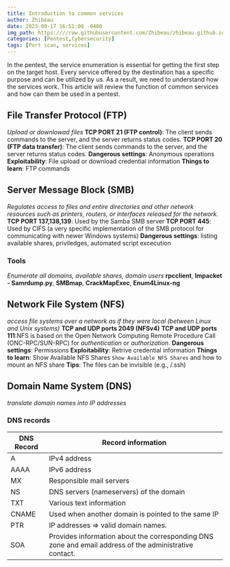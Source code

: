 ```yaml
---
title: Introduction to common services
author: Zhibeau
date: 2023-09-17 16:51:00 -0400
img_path: https:////raw.githubusercontent.com/Zhibeau/zhibeau.github.io/main/_posts/9_17/
categories: [Pentest,Cybersecurity]
tags: [Port scan, services]
---
```


In the pentest, the service enumeration is essential for getting the first step on the target host. Every service offered by the destination has a specific purpose and can be utilized by us. As a result, we need to understand how the services work. This article will review the function of common services and how can them be used in a pentest.

## File Transfer Protocol (FTP)
*Upload or downlowad files*
**TCP PORT 21 (FTP control)**: The client sends commands to the server, and the server returns status codes.
**TCP PORT 20 (FTP data transfer)**: The client sends commands to the server, and the server returns status codes.
**Dangerous settings**: Anonymous operations
**Exploitability**: File upload or download credential information
**Things to learn**: FTP commands

## Server Message Block (SMB)
*Regulates access to files and entire directories and other network resources such as printers, routers, or interfaces released for the network.*
**TCP PORT 137,138,139**: Used by the Samba SMB server
**TCP PORT 445**: Used by CIFS (a very specific implementation of the SMB protocol for communicating with newer Windows systems)
**Dangerous settings**: listing available shares, priviledges, automated script excecution
### Tools
*Enumerate all domains, available shares, domain users*
**rpcclient**, **Impacket - Samrdump.py**, **SMBmap**, **CrackMapExec**, **Enum4Linux-ng**

## Network File System (NFS)
*access file systems over a network as if they were local (between Linux and Unix systems)*
**TCP and UDP ports 2049 (NFSv4)**
**TCP and UDP ports 111**:NFS is based on the Open Network Computing Remote Procedure Call (ONC-RPC/SUN-RPC) for *authentication* or *authorization*.
**Dangerous settings**: Permissions
**Exploitability**: Retrive credential information
**Things to learn**: Show Available NFS Shares ```Show Available NFS Shares``` and how to mount an NFS share
**Tips**: The files can be invisible (e.g., /.ssh)

## Domain Name System (DNS)
*translate domain names into IP addresses*
### DNS records
| DNS Record | Record information                                                                                     |
|------------|--------------------------------------------------------------------------------------------------------|
| A          | IPv4 address                                                                                           |
| AAAA       | IPv6 address                                                                                           |
| MX         | Responsible mail servers                                                                               |
| NS         | DNS servers (nameservers) of the domain                                                                |
| TXT        | Various text information                                                                               |
| CNAME      | Used when another domain is pointed to the same IP                                                     |
| PTR        | IP addresses => valid domain names.                                                                    |
| SOA        | Provides information about the corresponding DNS zone and email address of the administrative contact. |
